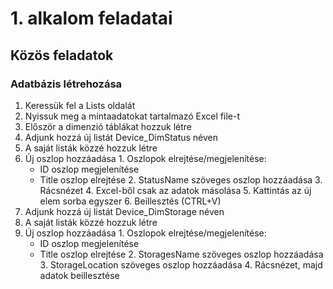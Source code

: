 # 1. alkalom feladatai

## Közös feladatok

### Adatbázis létrehozása
1. Keressük fel a Lists oldalát
2. Nyissuk meg a mintaadatokat tartalmazó Excel file-t
3. Először a dimenzió táblákat hozzuk létre
  1. Adjunk hozzá új listát Device_DimStatus néven
  2. A saját listák közzé hozzuk létre
  3. Új oszlop hozzáadása
    1. Oszlopok elrejtése/megjelenítése:
     - ID oszlop megjelenítése
     - Title oszlop elrejtése
    2. StatusName szöveges oszlop hozzáadása
    3. Rácsnézet
    4. Excel-ből csak az adatok másolása
    5. Kattintás az új elem sorba egyszer
    6. Beillesztés (CTRL+V)
  4. Adjunk hozzá új listát Device_DimStorage néven
  2. A saját listák közzé hozzuk létre
  3. Új oszlop hozzáadása
    1. Oszlopok elrejtése/megjelenítése:
     - ID oszlop megjelenítése
     - Title oszlop elrejtése
    2. StoragesName szöveges oszlop hozzáadása
    3. StorageLocation szöveges oszlop hozzáadása
    4. Rácsnézet, majd adatok beillesztése

